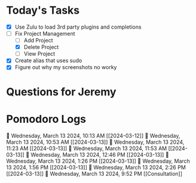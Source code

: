 # Today's Tasks

- [x] Use Zulu to load 3rd party plugins and completions
- [ ] Fix Project Management
	- [ ] Add Project
	- [x] Delete Project
	- [ ] View Project
- [x] Create alias that uses sudo
- [x] Figure out why my screenshots no worky

# Questions for Jeremy



# Pomodoro Logs
🍅 Wednesday, March 13 2024, 10:13 AM [[2024-03-12]]
🍅 Wednesday, March 13 2024, 10:53 AM [[2024-03-13]]
🍅 Wednesday, March 13 2024, 11:23 AM [[2024-03-13]]
🍅 Wednesday, March 13 2024, 11:53 AM [[2024-03-13]]
🍅 Wednesday, March 13 2024, 12:46 PM [[2024-03-13]]
🍅 Wednesday, March 13 2024, 1:26 PM [[2024-03-13]]
🍅 Wednesday, March 13 2024, 1:56 PM [[2024-03-13]]
🍅 Wednesday, March 13 2024, 2:26 PM [[2024-03-13]]🍅 Wednesday, March 13 2024, 9:52 PM [[Consultation]]